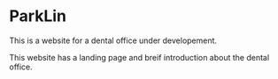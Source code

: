 # ParkLin
This is a website for a dental office under developement.

This website has a landing page and breif introduction about the dental office.
